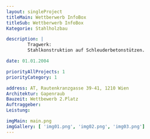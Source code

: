 ```yaml
---
layout: singleProject
titleMain: Wettberwerb InfoBox
titleSub: Wettberwerb InfoBox
Kategorie: Stahlholzbau

description: |
        Tragwerk:
        Stahlkonstruktion auf Schleuderbetonstützen.

date: 01.01.2004

priorityAllProjects: 1
priorityCategory: 1

address: AT, Rautenkranzgasse 39-41, 1210 Wien
Architektur: Gapenraub
Bauzeit: Wettbewerb 2.Platz
Auftraggeber:
Leistung:

imgMain: main.png
imgGallery: [ 'img01.png', 'img02.png', 'img03.png']
---
```

